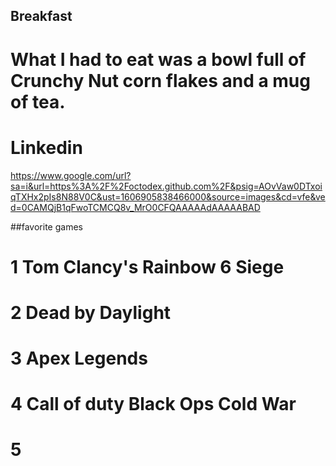 ## Breakfast
# What I had to eat was a bowl full of Crunchy Nut corn flakes and a mug of tea.

# Linkedin 
https://www.google.com/url?sa=i&url=https%3A%2F%2Foctodex.github.com%2F&psig=AOvVaw0DTxoiqTXHx2pIs8N88V0C&ust=1606905838466000&source=images&cd=vfe&ved=0CAMQjB1qFwoTCMCQ8v_MrO0CFQAAAAAdAAAAABAD

##favorite games
# 1 Tom Clancy's Rainbow 6 Siege
# 2 Dead by Daylight
# 3 Apex Legends 
# 4 Call of duty Black Ops Cold War
# 5 
